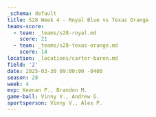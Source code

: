 ```yaml
---
_schema: default
title: S28 Week 4 - Royal Blue vs Texas Orange
teams-score:
  - team: _teams/s28-royal.md
    score: 21
  - team: _teams/s28-texas-orange.md
    score: 14
location: _locations/carter-baron.md
field: '2'
date: 2025-03-30 09:00:00 -0400
season: 28
week: 4
mvp: Keenan P., Brandon M.
game-ball: Vinny V., Andrew G.
sportsperson: Vinny V., Alex P.
---
```


